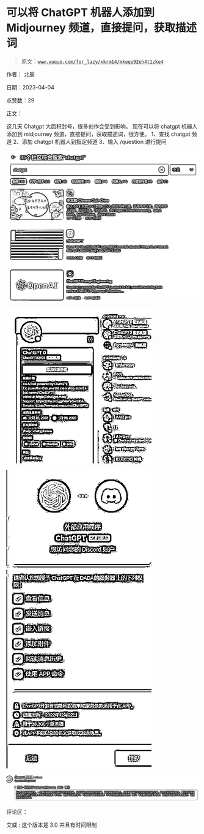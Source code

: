 # 可以将 ChatGPT 机器人添加到 Midjourney 频道，直接提问，获取描述词

> 原文：[`www.yuque.com/for_lazy/xkrm14/mkeqp92eh4t1zke4`](https://www.yuque.com/for_lazy/xkrm14/mkeqp92eh4t1zke4)

作者： 北辰

日期：2023-04-04

点赞数：29

正文：

这几天 Chatgpt 大面积封号，很多创作会受到影响。 现在可以将 chatgpt 机器人添加到 midjourney 频道，直接提问，获取描述词，很方便。 1、查找 chatgpt 频道 2、添加 chatgpt 机器人到指定频道 3、输入 /question 进行提问

![](img/faba3cce5297ece52583bc4b12ab16d5.png)  

![](img/acc45897438515e33503e2e4274c3ab9.png)  

![](img/4c72c34394dc806577137eb0f5e5aee0.png)  

![](img/3f0db5112133ce2d8f25d2b66030b65b.png)  

评论区：

艾威 : 这个版本是 3.0 并且有时间限制




